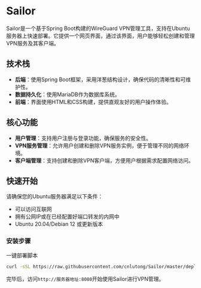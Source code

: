 # **Sailor**

Sailor是一个基于Spring Boot构建的WireGuard VPN管理工具，支持在Ubuntu服务器上快速部署。它提供一个网页界面，通过该界面，用户能够轻松创建和管理VPN服务及其客户端。

## **技术栈**

- **后端**：使用Spring Boot框架，采用洋葱结构设计，确保代码的清晰性和可维护性。
- **数据持久化**：使用MariaDB作为数据库系统。
- **前端**：界面使用HTML和CSS构建，提供直观友好的用户操作体验。

## **核心功能**

- **用户管理**：支持用户注册与登录功能，确保服务的安全性。
- **VPN服务管理**：允许用户创建和删除VPN服务实例，便于管理不同的网络环境。
- **客户端管理**：支持创建和删除VPN客户端，方便用户根据需求配置网络访问。

## **快速开始**

请确保您的Ubuntu服务器满足以下条件：

- 可以访问互联网
- 拥有公网IP或在已经配置好端口转发的内网中
- Ubuntu 20.04/Debian 12 或更新版本

### **安装步骤**

一键部署脚本

```bash
curl -sSL https://raw.githubusercontent.com/cnlutong/Sailor/master/deploy.sh | sudo bash
```

完毕后，访问`http://服务器地址:8080`开始使用Sailor进行VPN管理。
